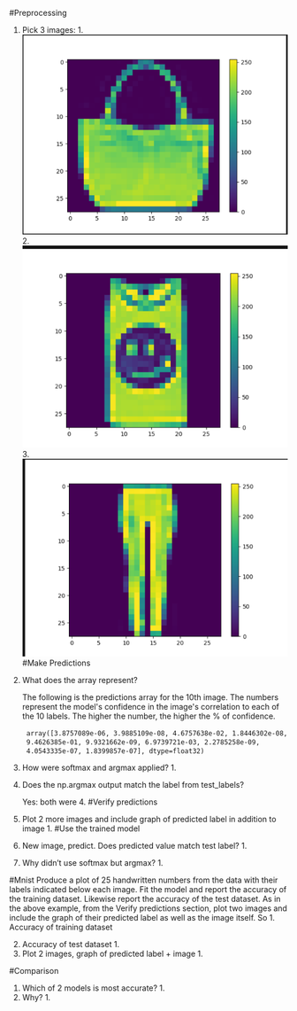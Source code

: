 #Preprocessing
1. Pick 3 images:
    1.![img.png](docs/img.png)
    2.![img_1.png](docs/img_1.png)
    3.![img_2.png](docs/img_2.png)
#Make Predictions
1. What does the array represent?
   
    The following is the predictions array for the 10th image.
        The numbers represent the model's confidence in the image's 
        correlation to each of the 10 labels. The higher the number, the
        higher the % of confidence.
        
        array([3.8757089e-06, 3.9885109e-08, 4.6757638e-02, 1.8446302e-08,
        9.4626385e-01, 9.9321662e-09, 6.9739721e-03, 2.2785258e-09,
        4.0543335e-07, 1.8399857e-07], dtype=float32)
2. How were softmax and argmax applied?
    1.
3. Does the np.argmax output match the label from test_labels?

    Yes: both were 4.
#Verify predictions
1. Plot 2 more images and include graph of predicted label in addition to image
    1.
#Use the trained model
1. New image, predict. Does predicted value match test label?
    1.
2. Why didn’t use softmax but argmax?
    1.

#Mnist
Produce a plot of 25 handwritten numbers from the data with their labels indicated below each image. Fit the model and report the accuracy of the training dataset. Likewise report the accuracy of the test dataset. As in the above example, from the Verify predictions section, plot two images and include the graph of their predicted label as well as the image itself.
So 1. Accuracy of training dataset

2. Accuracy of test dataset
    1.
3. Plot 2 images, graph of predicted label + image
    1.

#Comparison
1. Which of 2 models is most accurate?
    1.
2. Why?
    1. 

